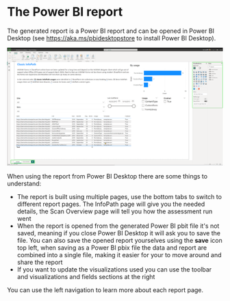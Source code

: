 # The Power BI report

The generated report is a Power BI report and can be opened in Power BI Desktop (see https://aka.ms/pbidesktopstore to install Power BI Desktop).

![powerbi report](../images/infopathpowerbidesktop.png)

When using the report from Power BI Desktop there are some things to understand:

- The report is built using multiple pages, use the bottom tabs to switch to different report pages. The InfoPath page will give you the needed details, the Scan Overview page will tell you how the assessment run went
- When the report is opened from the generated Power BI pbit file it's not saved, meaning if you close Power BI Desktop it will ask you to save the file. You can also save the opened report yourselves using the **save** icon top left, when saving as a Power BI pbix file the data and report are combined into a single file, making it easier for your to move around and share the report
- If you want to update the visualizations used you can use the toolbar and visualizations and fields sections at the right

You can use the left navigation to learn more about each report page.
